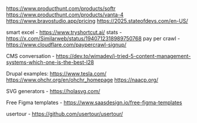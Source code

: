 https://www.producthunt.com/products/softr
https://www.producthunt.com/products/vanta-4
https://www.bravostudio.app/pricing
https://2025.stateofdevs.com/en-US/

smart excel - https://www.tryshortcut.ai/
stats - https://x.com/Similarweb/status/1940712318989750768
pay per crawl - https://www.cloudflare.com/paypercrawl-signup/

CMS conversation - https://dev.to/wimadev/i-tried-5-content-management-systems-which-one-is-the-best-l28

Drupal examples:
https://www.tesla.com/
https://www.ohchr.org/en/ohchr_homepage
https://naacp.org/

SVG generators - https://holasvg.com/

Free Figma templates - https://www.saasdesign.io/free-figma-templates

usertour - https://github.com/usertour/usertour/